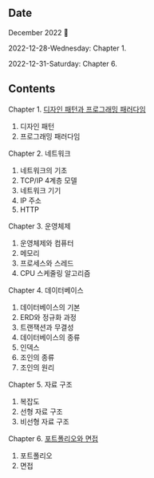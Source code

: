 ## Date

December 2022 :christmas_tree:

2022-12-28-Wednesday: Chapter 1.

2022-12-31-Saturday: Chapter 6.

## Contents

Chapter 1. [디자인 패턴과 프로그래밍 패러다임](C01_Design_Pattern_and_Programming_Paradigm.md)

1. 디자인 패턴
2. 프로그래밍 패러다임

Chapter 2. 네트워크

1. 네트워크의 기초
2. TCP/IP 4계층 모델
3. 네트워크 기기
4. IP 주소
5. HTTP

Chapter 3. 운영체제

1. 운영체제와 컴퓨터
2. 메모리
3. 프로세스와 스레드
4. CPU 스케줄링 알고리즘

Chapter 4. 데이터베이스

1. 데이터베이스의 기본
2. ERD와 정규화 과정
3. 트랜잭션과 무결성
4. 데이터베이스의 종류
5. 인덱스
6. 조인의 종류
7. 조인의 원리

Chapter 5. 자료 구조

1. 복잡도
2. 선형 자료 구조
3. 비선형 자료 구조

Chapter 6. [포트폴리오와 면접](C06_Portfolio_and_Interview.md)

1. 포트폴리오
2. 면접

